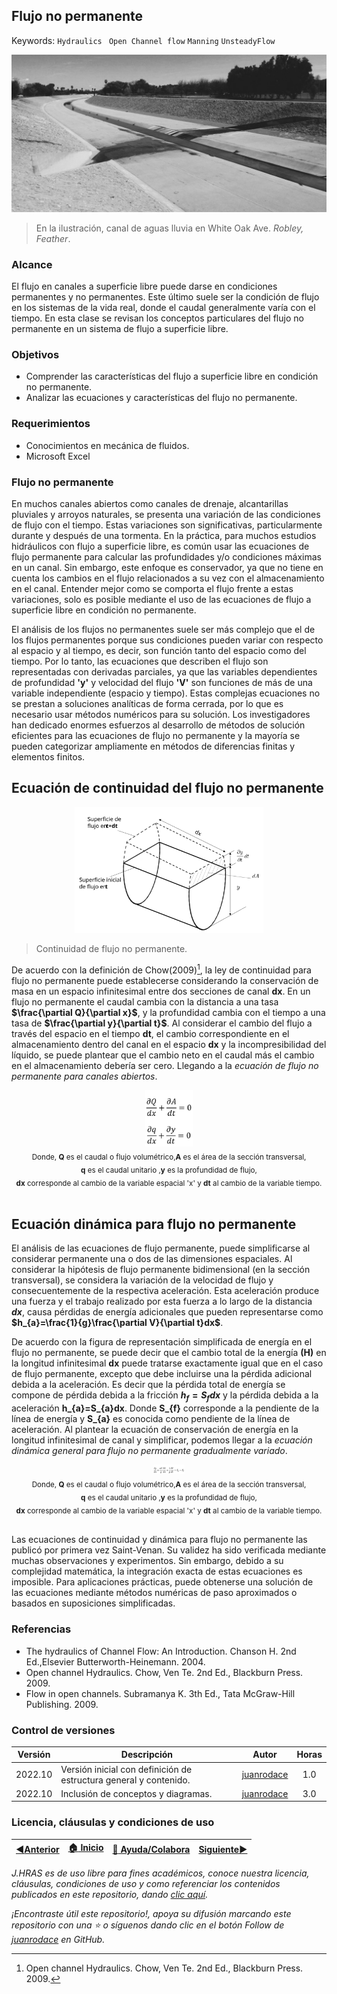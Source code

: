 ## Flujo no permanente
Keywords: `Hydraulics` ` Open Channel flow` `Manning` `UnsteadyFlow`

<div align="center">

![ChannelFlow.jpeg](Graph/ChannelFlow.jpg)
</div>

> En la ilustración, canal de aguas lluvia en White Oak Ave. _Robley, Feather_.

### Alcance

El flujo en canales a superficie libre puede darse en condiciones permanentes y no permanentes. Este último suele ser la condición de flujo en los sistemas de la vida real, donde el caudal generalmente varía con el tiempo. En esta clase se revisan los conceptos particulares del flujo no permanente en un sistema de flujo a superficie libre.

### Objetivos

* Comprender las características del flujo a superficie libre en condición no permanente.
* Analizar las ecuaciones y características del flujo no permanente.

### Requerimientos

* Conocimientos en mecánica de fluidos.
* Microsoft Excel

### Flujo no permanente

En muchos canales abiertos como canales de drenaje, alcantarillas pluviales y arroyos naturales, se presenta una variación de las condiciones de flujo con el tiempo. Estas variaciones son significativas, particularmente durante y después de una tormenta. En la práctica, para muchos estudios hidráulicos con flujo a superficie libre, es común usar las ecuaciones de flujo permanente para calcular las profundidades y/o condiciones máximas en un canal. Sin embargo, este enfoque es conservador, ya que no tiene en cuenta los cambios en el flujo relacionados a su vez con el almacenamiento en el canal. Entender mejor como se comporta el flujo frente a estas variaciones, solo es posible mediante el uso de las ecuaciones de flujo a superficie libre en condición no permanente. 

El análisis de los flujos no permanentes suele ser más complejo que el de los flujos permanentes porque sus condiciones pueden variar con respecto al espacio y al tiempo, es decir, son función tanto del espacio como del tiempo. Por lo tanto, las ecuaciones que describen el flujo son representadas con derivadas parciales, ya que las variables dependientes de profundidad **'y'** y velocidad del flujo **'V'** son funciones de más de una variable independiente (espacio y tiempo). Estas complejas ecuaciones no se prestan a soluciones analíticas de forma cerrada, por lo que es necesario usar métodos numéricos para su solución. Los investigadores han dedicado enormes esfuerzos al desarrollo de métodos de solución eficientes para las ecuaciones de flujo no permanente y la mayoría se pueden categorizar ampliamente en métodos de diferencias finitas y elementos finitos.

## Ecuación de continuidad del flujo no permanente

<div align="center">
<img alt="J.HRAS" src="Graph/UnsteadyFlow.svg" width="60%">
</div>

> Continuidad de flujo no permanente.

De acuerdo con la definición de Chow(2009)[^1], la ley de continuidad para flujo no permanente puede establecerse considerando la conservación de masa en un espacio infinitesimal entre dos secciones de canal **dx**. En un flujo no permanente el caudal cambia con la distancia a una tasa **$\frac{\partial Q}{\partial x}$**, y la profundidad cambia con el tiempo a una tasa de **$\frac{\partial y}{\partial t}$**. Al considerar el cambio del flujo a través del espacio en el tiempo **dt**, el cambio correspondiente en el almacenamiento dentro del canal en el espacio **dx** y la incompresibilidad del líquido, se puede plantear que el cambio neto en el caudal más el cambio en el almacenamiento debería ser cero. Llegando a la _ecuación de flujo no permanente para canales abiertos_. 

<div align="center">
<img alt="J.HRAS" src="Equations/Unsteady_Eq1.svg" width="15%"><br>
<sub>Donde, <b>Q</b> es el caudal o flujo volumétrico,<b>A</b> es el área de la sección transversal, <br>
<b>q</b> es el caudal unitario ,<b>y</b> es la profundidad de flujo, <br>
<b>dx</b> corresponde al cambio de la variable espacial 'x' y <b>dt</b> al cambio de la variable tiempo.</sub><br><br>
</div>

## Ecuación dinámica para flujo no permanente

El análisis de las ecuaciones de flujo permanente, puede simplificarse al considerar permanente una o dos de las dimensiones espaciales. Al considerar la hipótesis de flujo permanente bidimensional (en la sección transversal), se considera la variación de la velocidad de flujo y consecuentemente de la respectiva aceleración. Esta aceleración produce una fuerza y el trabajo realizado por esta fuerza a lo largo de la distancia **_dx_**, causa pérdidas de energía adicionales que pueden representarse como **$h_{a}=\frac{1}{g}\frac{\partial V}{\partial t}dx$**.

De acuerdo con la figura de representación simplificada de energía en el flujo no permanente, se puede decir que el cambio total de la energía **(H)** en la longitud infinitesimal **dx** puede tratarse exactamente igual que en el caso de flujo permanente, excepto que debe incluirse una la pérdida adicional debida a la aceleración. Es decir que la pérdida total de energía se compone de pérdida debida a la fricción **$h_{f}=S_{f}dx$** y la pérdida debida a la aceleración **h_{a}=S_{a}dx**. Donde **S_{f}** corresponde a la pendiente de la línea de energía y **S_{a}** es conocida como pendiente de la línea de aceleración. Al plantear la ecuación de conservación de energía en la longitud infinitesimal de canal y simplificar, podemos llegar a la _ecuación dinámica general para flujo no permanente gradualmente variado_.

<div align="center">
<img alt="J.HRAS" src="Equations/Unsteady_Eq2.svg" width="10%"><br>
<sub>Donde, <b>Q</b> es el caudal o flujo volumétrico,<b>A</b> es el área de la sección transversal, <br>
<b>q</b> es el caudal unitario ,<b>y</b> es la profundidad de flujo, <br>
<b>dx</b> corresponde al cambio de la variable espacial 'x' y <b>dt</b> al cambio de la variable tiempo.</sub><br><br>
</div>

Las ecuaciones de continuidad y dinámica para flujo no permanente las publicó por primera vez Saint-Venan. Su validez ha sido verificada mediante muchas observaciones y experimentos. Sin embargo, debido a su complejidad matemática, la integración exacta de estas ecuaciones es imposible. Para aplicaciones prácticas, puede obtenerse una solución de las ecuaciones mediante métodos numéricas de paso aproximados o basados en suposiciones simplificadas. 


### Referencias
- The hydraulics of Channel Flow: An Introduction. Chanson H. 2nd Ed.,Elsevier Butterworth-Heinemann. 2004.
- Open channel Hydraulics. Chow, Ven Te. 2nd Ed., Blackburn Press. 2009.
- Flow in open channels. Subramanya K. 3th Ed., Tata McGraw-Hill Publishing. 2009. 


### Control de versiones

| Versión | Descripción                                                       |                    Autor                    | Horas |
|:-------:|-------------------------------------------------------------------|:-------------------------------------------:|:-----:|
| 2022.10 | Versión inicial con definición de estructura general y contenido. | [juanrodace](https://github.com/juanrodace) |  1.0  |
| 2022.10 | Inclusión de conceptos y diagramas.                               | [juanrodace](https://github.com/juanrodace) |  3.0  |

### Licencia, cláusulas y condiciones de uso

| [:arrow_backward:Anterior](../VariedFlow) | [:house: Inicio](../../Readme.md) | [:beginner: Ayuda/Colabora](https://github.com/juanrodace/J.HRAS/discussions/3) | [Siguiente:arrow_forward:](../HydraulicSystems) |
|-------------------------------------------|-----------------------------------|---------------------------------------------------------------------------------|-------------------------------------------------|

_J.HRAS es de uso libre para fines académicos, conoce nuestra licencia, cláusulas, condiciones de uso y como referenciar los contenidos publicados en este repositorio, dando [clic aquí](../../License.md)._

_¡Encontraste útil este repositorio!, apoya su difusión marcando este repositorio con una ⭐ o síguenos dando clic en el botón Follow de [juanrodace](https://github.com/juanrodace) en GitHub._

[^1]: Open channel Hydraulics. Chow, Ven Te. 2nd Ed., Blackburn Press. 2009.
[^2]: 
